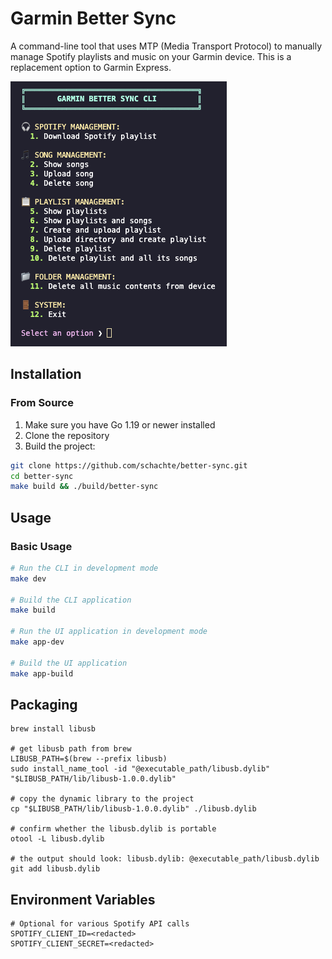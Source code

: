 # Garmin Better Sync

A command-line tool that uses MTP (Media Transport Protocol) to manually manage Spotify playlists and music on your Garmin device. This is a replacement option to Garmin Express.

![main](./assets/readme.png)

## Installation

### From Source

1. Make sure you have Go 1.19 or newer installed
2. Clone the repository
3. Build the project:

```bash
git clone https://github.com/schachte/better-sync.git
cd better-sync
make build && ./build/better-sync
```

## Usage

### Basic Usage

```bash
# Run the CLI in development mode
make dev

# Build the CLI application
make build

# Run the UI application in development mode
make app-dev

# Build the UI application
make app-build
```

## Packaging

```shell script
brew install libusb

# get libusb path from brew
LIBUSB_PATH=$(brew --prefix libusb)
sudo install_name_tool -id "@executable_path/libusb.dylib" "$LIBUSB_PATH/lib/libusb-1.0.0.dylib"

# copy the dynamic library to the project
cp "$LIBUSB_PATH/lib/libusb-1.0.0.dylib" ./libusb.dylib

# confirm whether the libusb.dylib is portable
otool -L libusb.dylib

# the output should look: libusb.dylib: @executable_path/libusb.dylib
git add libusb.dylib
```

## Environment Variables

```
# Optional for various Spotify API calls
SPOTIFY_CLIENT_ID=<redacted>
SPOTIFY_CLIENT_SECRET=<redacted>
```
